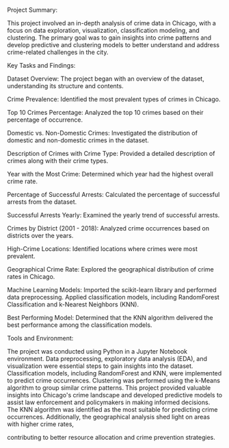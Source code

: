 Project Summary:

This project involved an in-depth analysis of crime data in Chicago, with a focus on data exploration, visualization, classification modeling, and clustering. 
The primary goal was to gain insights into crime patterns and develop predictive and clustering models to better understand and address crime-related challenges in the city.

Key Tasks and Findings:

Dataset Overview:
The project began with an overview of the dataset, understanding its structure and contents.

Crime Prevalence:
Identified the most prevalent types of crimes in Chicago.

Top 10 Crimes Percentage:
Analyzed the top 10 crimes based on their percentage of occurrence.

Domestic vs. Non-Domestic Crimes:
Investigated the distribution of domestic and non-domestic crimes in the dataset.

Description of Crimes with Crime Type:
Provided a detailed description of crimes along with their crime types.

Year with the Most Crime:
Determined which year had the highest overall crime rate.

Percentage of Successful Arrests:
Calculated the percentage of successful arrests from the dataset.

Successful Arrests Yearly:
Examined the yearly trend of successful arrests.

Crimes by District (2001 - 2018):
Analyzed crime occurrences based on districts over the years.

High-Crime Locations:
Identified locations where crimes were most prevalent.

Geographical Crime Rate:
Explored the geographical distribution of crime rates in Chicago.

Machine Learning Models:
Imported the scikit-learn library and performed data preprocessing.
Applied classification models, including RandomForest Classification and k-Nearest Neighbors (KNN).

Best Performing Model:
Determined that the KNN algorithm delivered the best performance among the classification models.


Tools and Environment:

The project was conducted using Python in a Jupyter Notebook environment.
Data preprocessing, exploratory data analysis (EDA), and visualization were essential steps to gain insights into the dataset.
Classification models, including RandomForest and KNN, were implemented to predict crime occurrences.
Clustering was performed using the k-Means algorithm to group similar crime patterns.
This project provided valuable insights into Chicago's crime landscape and developed predictive models to assist law enforcement and
policymakers in making informed decisions. 
The KNN algorithm was identified as the most suitable for predicting crime occurrences.
Additionally, the geographical analysis shed light on areas with higher crime rates, 

contributing to better resource allocation and crime prevention strategies.
